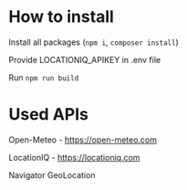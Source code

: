 # How to install

Install all packages (`npm i`, `composer install`)

Provide LOCATIONIQ_APIKEY in .env file

Run `npm run build`

# Used APIs

Open-Meteo - https://open-meteo.com

LocationIQ - https://locationiq.com

Navigator GeoLocation